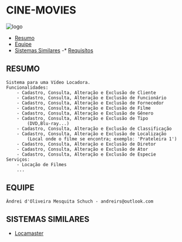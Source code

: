 # CINE-MOVIES

![logo](http://static.tumblr.com/48476dd23aa5c2b53b1db6a1c90aa5ce/po0aska/Ykxmi63xy/tumblr_static_cine1.jpg)


* [Resumo](#resumo)
* [Equipe](#equipe)
* [Sistemas Similares](#sistemas-similares)
-* <a href="/requisítos.md">Requisítos</a>

## RESUMO

    Sistema para uma Vídeo Locadora.
    Funcionalidades:
        - Cadastro, Consulta, Alteração e Exclusão de Cliente
        - Cadastro, Consulta, Alteração e Exclusão de Funcionário
        - Cadastro, Consulta, Alteração e Exclusão de Fornecedor
        - Cadastro, Consulta, Alteração e Exclusão de Filme
        - Cadastro, Consulta, Alteração e Exclusão de Gênero
        - Cadastro, Consulta, Alteração e Exclusão de Tipo 
            (DVD,Blu-ray...)
        - Cadastro, Consulta, Alteração e Exclusão de Classificação
        - Cadastro, Consulta, Alteração e Exclusão de Localização 
            (Local onde o filme se encontra; exemplo: 'Prateleira 1')
        - Cadastro, Consulta, Alteração e Exclusão de Diretor
        - Cadastro, Consulta, Alteração e Exclusão de Ator
        - Cadastro, Consulta, Alteração e Exclusão de Especie
    Serviços:
        - Locação de Filmes
        ...

## EQUIPE

    Ândrei d'Oliveira Mesquita Schuch - andreirs@outlook.com

## SISTEMAS SIMILARES

   * <a href="http://www.csimaster.com/codigofonte/locamaster/">Locamaster<a/>
